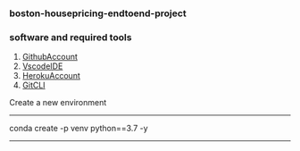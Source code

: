 ### boston-housepricing-endtoend-project

### software and required tools 

1. [GithubAccount](https://github.com)
2. [VscodeIDE](https://code.visualstudio.com)
3. [HerokuAccount](https://heroku.com)
4. [GitCLI](https://git-scm.com/book/en/v2/Getting-Started-The-Command-Line)


Create a new environment

- - -  
conda create -p venv python==3.7 -y
- - - 
